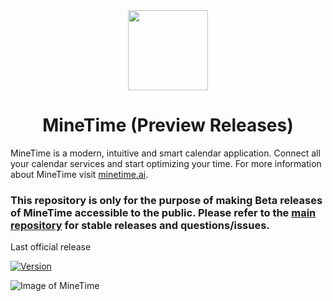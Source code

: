 <div align="center">
  <img src="https://minetime.ai/assets/icon/favicon.png" width="128px">
  <h1>MineTime (Preview Releases)</h1>
  <p>
  </p>
</div>

MineTime is a modern, intuitive and smart calendar application.
Connect all your calendar services and start optimizing your time. For more information about MineTime visit [minetime.ai](https://minetime.ai).

### This repository is only for the purpose of making Beta releases of MineTime accessible to the public. Please refer to the [main repository](https://github.com/marcoancona/MineTime) for stable releases and questions/issues.

Last official release

<a href="https://github.com/marcoancona/MineTime/releases"><img src="https://img.shields.io/github/release/marcoancona/MineTime.svg?style=flat" alt="Version"></a>

![Image of MineTime](https://minetime.ai/assets/img/main@2x.png)


